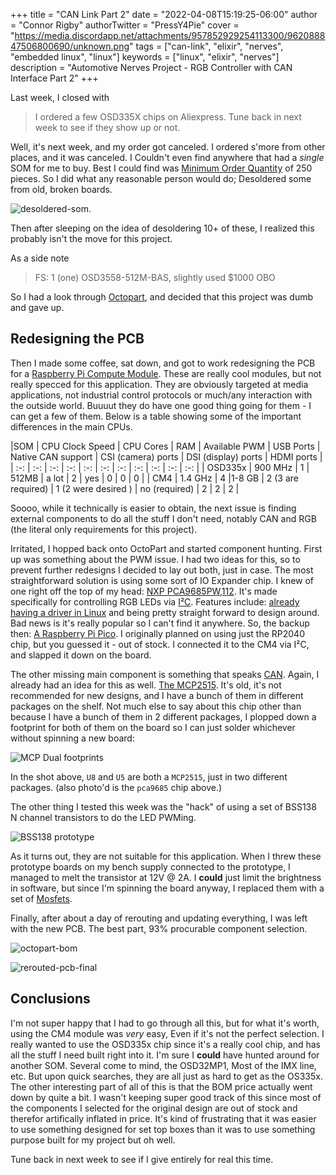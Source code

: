 +++
title = "CAN Link Part 2"
date = "2022-04-08T15:19:25-06:00"
author = "Connor Rigby"
authorTwitter = "PressY4Pie"
cover = "https://media.discordapp.net/attachments/957852929254113300/962088847506800690/unknown.png"
tags = ["can-link", "elixir", "nerves", "embedded linux", "linux"]
keywords = ["linux", "elixir", "nerves"]
description = "Automotive Nerves Project - RGB Controller with CAN Interface Part 2"
+++

Last week, I closed with

> I ordered a few OSD335X chips on Aliexpress. Tune back in next week to see if they show up or not.

Well, it's next week, and my order got canceled. I ordered s'more from other places, and it was canceled. I Couldn't even find anywhere that had a *single* SOM for me to buy. Best I could find was [Minimum Order Quantity](https://en.wikipedia.org/wiki/MOQ) of 250 pieces. So I did what any reasonable person would do; Desoldered some from old, broken boards.

![desoldered-som](https://media.discordapp.net/attachments/643947340453118019/961053924801011712/IMG_20220405_180317.jpg?width=759&height=1012).

Then after sleeping on the idea of desoldering 10+ of these, I realized this probably isn't the move for this project.

As a side note

> FS: 1 (one) OSD3558-512M-BAS, slightly used $1000 OBO

So I had a look through [Octopart](https://octopart.com/), and decided that this project was dumb and gave up.

## Redesigning the PCB

Then I made some coffee, sat down, and got to work redesigning the PCB for a [Raspberry Pi Compute Module](https://www.raspberrypi.com/products/compute-module-4/). These are really cool modules, but not really specced for this application. They are obviously targeted at media applications, not industrial control protocols or much/any interaction with the outside world. Buuuut they do have one good thing going for them - I can get a few of them. Below is a table showing some of the important differences in the main CPUs.

|SOM | CPU Clock Speed | CPU Cores | RAM | Available PWM | USB Ports | Native CAN support | CSI (camera) ports | DSI (display) ports | HDMI ports |
| :-: | :-: | :-: | :-: | :-: | :-: | :-: | :-: | :-: | :-: | :-: |
| OSD335x | 900 MHz | 1 | 512MB | a lot | 2 | yes | 0 | 0 | 0 |
| CM4 | 1.4 GHz | 4 |1-8 GB | 2 (3 are required) | 1 (2 were desired ) | no (required) | 2 | 2 | 2 |

Soooo, while it technically is easier to obtain, the next issue is finding external components to do all the stuff I don't need, notably CAN and RGB (the literal only requirements for this project).

Irritated, I hopped back onto OctoPart and started component hunting. First up was something about the PWM issue. I had two ideas for this, so to prevent further redesigns I decided to lay out both, just in case. The most straightforward solution is using some sort of IO Expander chip. I knew of one right off the top of my head: [NXP PCA9685PW,112](https://www.futureelectronics.com/p/semiconductors--analog--drivers--led-drivers-linear-mode/PCA9685PW-112-nxp-1019213?utm_source=octopart&utm_medium=aggregator&utm_campaign=crossref&utm_term=PCA9685PW%2C112). It's made specifically for controlling RGB LEDs via [I²C](https://en.wikipedia.org/wiki/I%C2%B2C). Features include: [already having a driver in Linux](https://github.com/torvalds/linux/blob/master/drivers/pwm/pwm-pca9685.c) and being pretty straight forward to design around. Bad news is it's really popular so I can't find it anywhere. So, the backup then: [A Raspberry Pi Pico](https://www.raspberrypi.com/products/raspberry-pi-pico/). I originally planned on using just the RP2040 chip, but you guessed it - out of stock. I connected it to the CM4 via I²C, and slapped it down on the board.

The other missing main component is something that speaks [CAN](https://en.wikipedia.org/wiki/CAN_bus). Again, I already had an idea for this as well. [The MCP2515](https://www.microchip.com/en-us/product/MCP2515). It's old, it's not recommended for new designs, and I have a bunch of them in different packages on the shelf. Not much else to say about this chip other than because I have a bunch of them in 2 different packages, I plopped down a footprint for both of them on the board so I can just solder whichever without spinning a new board:

![MCP Dual footprints](https://media.discordapp.net/attachments/643947340453118019/961786045333119076/unknown.png)

In the shot above, `U8` and `U5` are both a `MCP2515`, just in two different packages. (also photo'd is the `pca9685` chip above.)

The other thing I tested this week was the "hack" of using a set of BSS138 N channel transistors to do the LED PWMing.

![BSS138 prototype](https://media.discordapp.net/attachments/643947340453118019/960593404012675132/IMG_20220404_113438.jpg?width=759&height=1012)

As it turns out, they are not suitable for this application. When I threw these prototype boards on my bench supply connected to the prototype, I managed to melt the transistor at 12V @ 2A. I **could** just limit the brightness in software, but since I'm spinning the board anyway, I replaced them with a set of [Mosfets](https://en.wikipedia.org/wiki/MOSFET).

Finally, after about a day of rerouting and updating everything, I was left with the new PCB. The best part, 93% procurable component selection.

![octopart-bom](https://media.discordapp.net/attachments/957852929254113300/962089782127788072/unknown.png)

![rerouted-pcb-final](https://media.discordapp.net/attachments/957852929254113300/962088847506800690/unknown.png)

## Conclusions

I'm not super happy that I had to go through all this, but for what it's worth, using the CM4 module was *very* easy, Even if it's not the perfect selection. I really wanted to use the OSD335x chip since it's a really cool chip, and has all the stuff I need built right into it. I'm sure I **could** have hunted around for another SOM. Several come to mind, the OSD32MP1, Most of the IMX line, etc. But upon quick searches, they are all just as hard to get as the OS335x.
The other interesting part of all of this is that the BOM price actually went down by quite a bit. I wasn't keeping super good track of this since most of the components I selected for the original design are out of stock and therefor artifically inflated in price. It's kind of frustrating that it was easier to use something designed for set top boxes than it was to use something purpose built for my project but oh well.

Tune back in next week to see if I give entirely for real this time.
